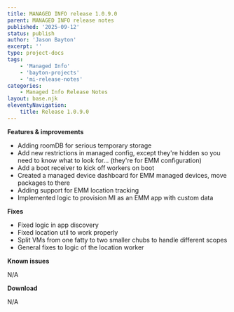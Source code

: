 ```yaml
---
title: MANAGED INFO release 1.0.9.0
parent: MANAGED INFO release notes
published: '2025-09-12'
status: publish
author: 'Jason Bayton'
excerpt: ''
type: project-docs
tags: 
    - 'Managed Info'
    - 'bayton-projects'
    - 'mi-release-notes'
categories: 
    - Managed Info Release Notes
layout: base.njk
eleventyNavigation: 
    title: Release 1.0.9.0
---
```


**Features & improvements**

- Adding roomDB for serious temporary storage
- Add new restrictions in managed config, except they're hidden so you need to know what to look for... (they're for EMM configuration)
- Add a boot receiver to kick off workers on boot
- Created a managed device dashboard for EMM managed devices, move packages to there
- Adding support for EMM location tracking
- Implemented logic to provision MI as an EMM app with custom data

**Fixes**

- Fixed logic in app discovery
- Fixed location util to work properly
- Split VMs from one fatty to two smaller chubs to handle different scopes
- General fixes to logic of the location worker

**Known issues**

N/A

**Download**

N/A